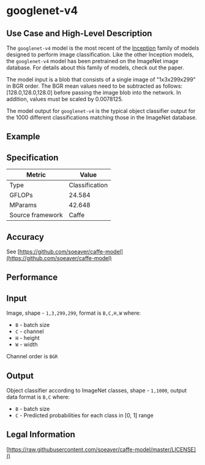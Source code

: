 # googlenet-v4

## Use Case and High-Level Description

The `googlenet-v4` model is the most recent of the [Inception](https://arxiv.org/pdf/1602.07261.pdf) family of models designed to perform image classification. Like the other Inception models, the `googlenet-v4` model has been pretrained on the ImageNet image database. For details about this family of models, check out the paper.

The model input is a blob that consists of a single image of "1x3x299x299" in BGR order. The BGR mean values need to be subtracted as follows: [128.0,128.0,128.0] before passing the image blob into the network. In addition, values must be scaled by 0.0078125.

The model output for `googlenet-v4` is the typical object classifier output for the 1000 different classifications matching those in the ImageNet database.

## Example

## Specification

| Metric            | Value         |
|-------------------|---------------|
| Type              | Classification|
| GFLOPs            | 24.584        |
| MParams           | 42.648        |
| Source framework  | Caffe         |

## Accuracy

See [https://github.com/soeaver/caffe-model](https://github.com/soeaver/caffe-model)

## Performance

## Input

Image, shape - `1,3,299,299`, format is `B,C,H,W` where:

- `B` - batch size
- `C` - channel
- `H` - height
- `W` - width

Channel order is `BGR`

## Output

Object classifier according to ImageNet classes, shape - `1,1000`, output data format is `B,C` where:

- `B` - batch size
- `C` - Predicted probabilities for each class in  [0, 1] range

## Legal Information

[https://raw.githubusercontent.com/soeaver/caffe-model/master/LICENSE]()
